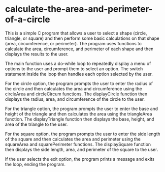 # calculate-the-area-and-perimeter-of-a-circle

This is a simple C program that allows a user to select a shape (circle, triangle, or square) and then perform some basic calculations on that shape (area, circumference, or perimeter). The program uses functions to calculate the area, circumference, and perimeter of each shape and then displays the results to the user.

The main function uses a do-while loop to repeatedly display a menu of options to the user and prompt them to select an option. The switch statement inside the loop then handles each option selected by the user.

For the circle option, the program prompts the user to enter the radius of the circle and then calculates the area and circumference using the circleArea and circleCircum functions. The displayCircle function then displays the radius, area, and circumference of the circle to the user.

For the triangle option, the program prompts the user to enter the base and height of the triangle and then calculates the area using the triangleArea function. The displayTriangle function then displays the base, height, and area of the triangle to the user.

For the square option, the program prompts the user to enter the side length of the square and then calculates the area and perimeter using the squareArea and squarePerimeter functions. The displaySquare function then displays the side length, area, and perimeter of the square to the user.

If the user selects the exit option, the program prints a message and exits the loop, ending the program.



